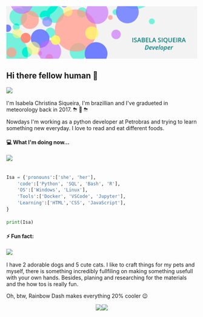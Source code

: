 <img src="https://raw.githubusercontent.com/Isabela192/Isabela192/main/banner_2.0.png">

## Hi there fellow human 👋
![](https://i.imgur.com/waxVImv.png)

I'm Isabela Christina Siqueira, I'm brazillian and I've gradueted in meteorology back in 2017. ⛈ 🌈 ⛈

Nowdays I'm working as a python developer at Petrobras and trying to learn something new everyday. I love to read and eat different foods.

#### :computer: What I'm doing now...
![](https://i.imgur.com/waxVImv.png)

````python

Isa = {'pronouns':['she', 'her'],
    'code':['Python', 'SQL', 'Bash', 'R'],
    'OS':['Windows', 'Linux'],
    'Tools':['Docker', 'VSCode', 'Jupyter'],
    'Learning':['HTML','CSS', 'JavaScript'],
}

print(Isa)

````

#### ⚡ Fun fact:
![](https://i.imgur.com/waxVImv.png)

I have 2 adorable dogs and 5 cute cats. I like to craft things for my pets and myself, there is something incredibly fullfiling on making something usefull with your own hands. Besides, planing and researching for the materials and the how tos is really fun.

Oh, btw, Rainbow Dash makes everything 20% cooler 😉

<p align='center'><a href='https://www.linkedin.com/in/isabela-siqueira-611641128/'><img src="https://img.shields.io/badge/linkedin-%230077B5.svg?&style=for-the-badge&logo=linkedin&logoColor=white"><a href="https://twitter.com/Isabela59671956"><img src="https://img.shields.io/badge/twitter-%231DA1F2.svg?&style=for-the-badge&logo=twitter&logoColor=white">

